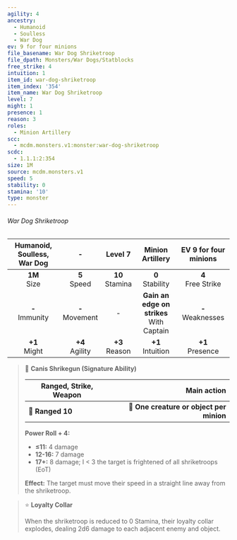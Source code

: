 ```yaml
---
agility: 4
ancestry:
  - Humanoid
  - Soulless
  - War Dog
ev: 9 for four minions
file_basename: War Dog Shriketroop
file_dpath: Monsters/War Dogs/Statblocks
free_strike: 4
intuition: 1
item_id: war-dog-shriketroop
item_index: '354'
item_name: War Dog Shriketroop
level: 7
might: 1
presence: 1
reason: 3
roles:
  - Minion Artillery
scc:
  - mcdm.monsters.v1:monster:war-dog-shriketroop
scdc:
  - 1.1.1:2:354
size: 1M
source: mcdm.monsters.v1
speed: 5
stability: 0
stamina: '10'
type: monster
---
```


###### War Dog Shriketroop

| Humanoid, Soulless, War Dog |          -          |       Level 7       |               Minion Artillery                | EV 9 for four minions  |
| :-------------------------: | :-----------------: | :-----------------: | :-------------------------------------------: | :--------------------: |
|      **1M**<br/> Size       |  **5**<br/> Speed   | **10**<br/> Stamina |             **0**<br/> Stability              | **4**<br/> Free Strike |
|     **-**<br/> Immunity     | **-**<br/> Movement |          -          | **Gain an edge on strikes**<br/> With Captain | **-**<br/> Weaknesses  |
|      **+1**<br/> Might      | **+4**<br/> Agility | **+3**<br/> Reason  |             **+1**<br/> Intuition             |  **+1**<br/> Presence  |

<!-- -->
> 🏹 **Canis Shrikegun (Signature Ability)**
>
> | **Ranged, Strike, Weapon** |                          **Main action** |
> | -------------------------- | ---------------------------------------: |
> | **📏 Ranged 10**           | **🎯 One creature or object per minion** |
>
> **Power Roll + 4:**
>
> - **≤11:** 4 damage
> - **12-16:** 7 damage
> - **17+:** 8 damage; I < 3 the target is frightened of all shriketroops (EoT)
>
> **Effect:** The target must move their speed in a straight line away from the shriketroop.

<!-- -->
> ⭐️ **Loyalty Collar**
>
> When the shriketroop is reduced to 0 Stamina, their loyalty collar explodes, dealing 2d6 damage to each adjacent enemy and object.
